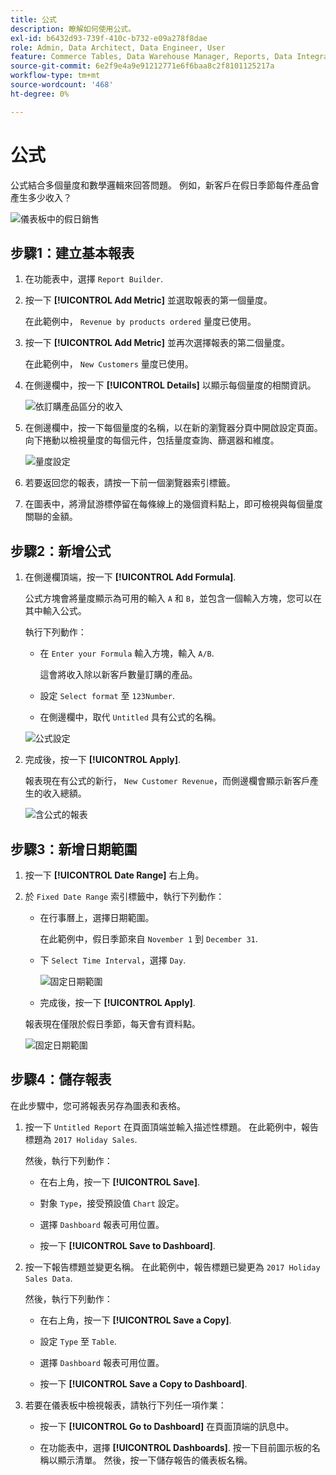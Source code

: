 ```yaml
---
title: 公式
description: 瞭解如何使用公式。
exl-id: b6432d93-739f-410c-b732-e09a278f8dae
role: Admin, Data Architect, Data Engineer, User
feature: Commerce Tables, Data Warehouse Manager, Reports, Data Integration
source-git-commit: 6e2f9e4a9e91212771e6f6baa8c2f8101125217a
workflow-type: tm+mt
source-wordcount: '468'
ht-degree: 0%

---
```


# 公式

公式結合多個量度和數學邏輯來回答問題。 例如，新客戶在假日季節每件產品會產生多少收入？

![儀表板中的假日銷售](../../assets/magento-bi-report-builder-revenue-by-products-formula-report-holiday-sales-dashboard.png)

## 步驟1：建立基本報表

1. 在功能表中，選擇 `Report Builder`.

1. 按一下 **[!UICONTROL Add Metric]** 並選取報表的第一個量度。

   在此範例中， `Revenue by products ordered` 量度已使用。

1. 按一下 **[!UICONTROL Add Metric]** 並再次選擇報表的第二個量度。

   在此範例中， `New Customers` 量度已使用。

1. 在側邊欄中，按一下 **[!UICONTROL Details]** 以顯示每個量度的相關資訊。

   ![依訂購產品區分的收入](../../assets/magento-bi-report-builder-revenue-by-products.png)

1. 在側邊欄中，按一下每個量度的名稱，以在新的瀏覽器分頁中開啟設定頁面。 向下捲動以檢視量度的每個元件，包括量度查詢、篩選器和維度。

   ![量度設定](../../assets/magento-bi-report-builder-revenue-by-products-metric-detail.png)

1. 若要返回您的報表，請按一下前一個瀏覽器索引標籤。

1. 在圖表中，將滑鼠游標停留在每條線上的幾個資料點上，即可檢視與每個量度關聯的金額。

## 步驟2：新增公式

1. 在側邊欄頂端，按一下 **[!UICONTROL Add Formula]**.

   公式方塊會將量度顯示為可用的輸入 `A` 和 `B`，並包含一個輸入方塊，您可以在其中輸入公式。

   執行下列動作：

   * 在 `Enter your Formula` 輸入方塊，輸入 `A/B`.

     這會將收入除以新客戶數量訂購的產品。

   * 設定 `Select format` 至 `123Number`.

   * 在側邊欄中，取代 `Untitled` 具有公式的名稱。

   ![公式設定](../../assets/magento-bi-report-builder-revenue-by-products-add-formula-detail.png)

1. 完成後，按一下 **[!UICONTROL Apply]**.

   報表現在有公式的新行， `New Customer Revenue`，而側邊欄會顯示新客戶產生的收入總額。

   ![含公式的報表](../../assets/magento-bi-report-builder-revenue-by-products-formula-report.png)

## 步驟3：新增日期範圍

1. 按一下 **[!UICONTROL Date Range]** 右上角。

1. 於 `Fixed Date Range` 索引標籤中，執行下列動作：

   * 在行事曆上，選擇日期範圍。

     在此範例中，假日季節來自 `November 1` 到 `December 31`.

   * 下 `Select Time Interval`，選擇 `Day`.

     ![固定日期範圍](../../assets/magento-bi-report-builder-revenue-by-products-formula-report-fixed-date-range.png)

   * 完成後，按一下 **[!UICONTROL Apply]**.

   報表現在僅限於假日季節，每天會有資料點。

   ![固定日期範圍](../../assets/magento-bi-report-builder-revenue-by-products-formula-report-fixed-date-range-report.png)

## 步驟4：儲存報表

在此步驟中，您可將報表另存為圖表和表格。

1. 按一下 `Untitled Report` 在頁面頂端並輸入描述性標題。 在此範例中，報告標題為 `2017 Holiday Sales`.

   然後，執行下列動作：

   * 在右上角，按一下 **[!UICONTROL Save]**.

   * 對象 `Type`，接受預設值 `Chart` 設定。

   * 選擇 `Dashboard` 報表可用位置。

   * 按一下 **[!UICONTROL Save to Dashboard]**.

1. 按一下報告標題並變更名稱。 在此範例中，報告標題已變更為 `2017 Holiday Sales Data`.

   然後，執行下列動作：

   * 在右上角，按一下 **[!UICONTROL Save a Copy]**.

   * 設定 `Type` 至 `Table`.

   * 選擇 `Dashboard` 報表可用位置。

   * 按一下 **[!UICONTROL Save a Copy to Dashboard]**.

1. 若要在儀表板中檢視報表，請執行下列任一項作業：

   * 按一下 **[!UICONTROL Go to Dashboard]** 在頁面頂端的訊息中。

   * 在功能表中，選擇 **[!UICONTROL Dashboards]**. 按一下目前圖示板的名稱以顯示清單。 然後，按一下儲存報告的儀表板名稱。
